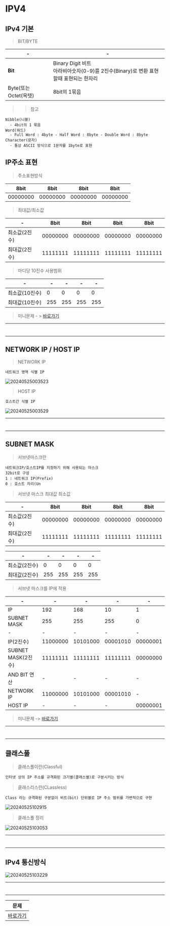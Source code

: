 # IPV4

IPv4 기본
---

> BIT/BYTE <br>

|-|-| 
|-|-| 
|**Bit**|Binary Digit 비트<br>아라비아숫자(0-9)를 2진수(Binary)로 변환 표현할때 표현되는 한자리|  
|Byte(또는 Octet(옥텟)|8bit의 1묶음| 

> > 참고 <br>
```
Nibble(니블)
  - 4bit의 1 묶음
Word(워드)
  - Full Word : 4byte - Half Word : 8byte - Double Word : 8byte
Character(문자)
  - 통상 ASCII 방식으로 1문자를 1byte로 표현
```

IP주소 표현
---

>주소표현방식<br>

|8bit|8bit|8bit|8bit|
|-|-|-|-|
|00000000|00000000|00000000|00000000|

>최대값/최소값<br>

|-|8bit|8bit|8bit|8bit|
|-|-|-|-|-| 
|최소값(2진수)|00000000|00000000|00000000|00000000| 
|최대값(2진수)|11111111|11111111|11111111|11111111| 

> 마디당 10진수 사용범위<br>

|-|-|-|-|-|
|-|-|-|-|-|
|최소값(10진수)|0|0|0|0|
|최대값(10진수)|255|255|255|255|

>미니문제 - > [바로가기](./문제/01.md)<br>

---
#
---

NETWORK IP / HOST IP
---

>NETWORK IP<br>
```
네트워크 영역 식별 IP
```
![20240525003523](https://github.com/MY-ALL-LECTURE/CCNA/assets/84259104/8ad7be96-4272-4192-92f2-4a27d5cf5da2)

>HOST IP<br>
```
호스트간 식별 IP
```
![20240525003529](https://github.com/MY-ALL-LECTURE/CCNA/assets/84259104/7d5dd64a-7b97-4cbb-904d-ed2c3b279216)


---
#
---
SUBNET MASK
---

>서브넷마스크란<br>
```
네트워크IP/호스트IP를 지정하기 위해 사용되는 마스크
32bit로 구성
1 : 네트워크 IP(Prefix)
0 : 호스트 자리(Un
```

>서브넷 마스크 최대값 최소값<br>

|-|8bit|8bit|8bit|8bit|
|-|-|-|-|-| 
|최소값(2진수)|00000000|00000000|00000000|00000000| 
|최대값(2진수)|11111111|11111111|11111111|11111111| 

|-|-|-|-|-|
|-|-|-|-|-| 
|최소값(2진수)|0|0|0|0| 
|최대값(2진수)|255|255|255|255| 

>서브넷 마스크를 IP에 적용<br>

|-|-|-|-|-|
|-|-|-|-|-|
|IP|192|168|10|1| 
|SUBNET MASK|255|255|255|0|
|-|-|-|-|-|
|IP(2진수)|11000000|10101000|00001010|00000001| 
|SUBNET MASK(2진수)|11111111|11111111|11111111|00000000| 
|AND BIT 연산|-|-|-|-|
|NETWORK IP|11000000|10101000|00001010|-|
|HOST IP|-|-|-|00000001|

> 미니문제 -> [바로가기](./문제/02.md)
---
#
---

클래스풀
---

> 클래스풀이란(Classful)<br>
```
인터넷 상의 IP 주소를 규격화된 크기별(클래스별)로 구분시키는 방식
``` 
> 클래스리스란(CLassless)<br>
```
Class 라는 규격화된 구분없이 비트(bit) 단위별로 IP 주소 범위를 가변적으로 구현
```

![20240525102915](https://github.com/MY-ALL-LECTURE/CCNA/assets/84259104/4ae95582-a2aa-43d6-973a-b2c65a7e4556)

> 클래스풀 정리<br>

![20240525103053](https://github.com/MY-ALL-LECTURE/CCNA/assets/84259104/9c4b1ae1-041e-4472-bd40-669ce4cb4ba5)


---
#
---

IPv4 통신방식
---
![20240525103229](https://github.com/MY-ALL-LECTURE/CCNA/assets/84259104/9a95d296-c0c3-411b-bec6-3e3569118c59)


---
#
---

|문제|
|-|
|[바로가기](./)|


